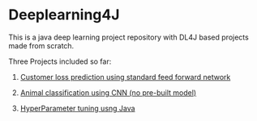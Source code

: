 # Deeplearning4J
This is a java deep learning project repository with DL4J based projects made from scratch.

Three Projects included so far:

1) [Customer loss prediction using standard feed forward network](https://github.com/rahul-raj/Deeplearning4J/blob/master/src/main/java/DeepLearning4j.java)

2) [Animal classification using CNN (no pre-built model)](https://github.com/rahul-raj/Deeplearning4J/blob/master/src/main/java/AnimalClassifier.java)

3) [HyperParameter tuning usng Java](https://github.com/rahul-raj/Deeplearning4J/blob/master/src/main/java/HyperParamTuning.java)
